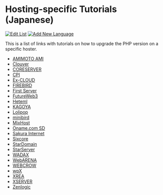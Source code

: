 # Hosting-specific Tutorials (Japanese)

[![Edit List](https://img.shields.io/badge/Edit_List--green.svg?style=social)](https://github.com/wp-core-php/servehappy-resources/edit/master/tutorials/hosting-specific/tutorials-ja.md)
[![Add New Language](https://img.shields.io/badge/Add_New_Language--green.svg?style=social)](https://github.com/wp-core-php/servehappy-resources/new/master/tutorials/hosting-specific)

This is a list of links with tutorials on how to upgrade the PHP version on a specific hoster.

* [AMIMOTO AMI](https://support.amimoto-ami.com/日本語/セルフホスティングに関するご質問/amimoto-ami-hvmpvm-で-php70-を使う方法)
* [Clouver](http://www.clouver.jp/support/man/homepage_program_php_ver.php)
* [CORESERVER](https://www.coreserver.jp/support/faq/php-fast-cgi.php)
* [CPI](http://acesr.document.secure.ne.jp/tools/php/)
* [Ex-CLOUD](https://ex-cloud.jp/support/question/g-779)
* [FIREBIRD](http://www.firebird.jp/support/man/homepage_program_php_ver.php)
* [First Server](http://support.fsv.jp/manual/php/basic/type.html)
* [FutureWeb3](https://www.futureweb.jp/faq/faq_133/)
* [Heteml](https://heteml.jp/support/manual/php5/)
* [KAGOYA](http://support.kagoya.jp/kir/manual/php_version/change.html)
* [Lolipop](https://lolipop.jp/manual/user/php-setting/)
* [minibird](http://www.minibird.jp/man/homepage_program_php_ver.php)
* [MixHost](https://support.mixhost.jp/311)
* [Oname.com SD](https://help.onamae.com/app/answers/detail/a_id/009103)
* [Sakura Internet](https://help.sakura.ad.jp/hc/ja/articles/115000135681)
* [Sixcore](http://www.sixcore.ne.jp/dedicated/man/program_php_ver.php)
* [StarDomain](http://www.star-domain.jp/man/homepage_program_php_ver.php)
* [StarServer](https://www.star.ne.jp/manual/homepage_php_ver.php)
* [WADAX](https://www.wadax.ne.jp/support/manual/shared/multi_php.html)
* [WebARENA](http://faq.nttpc.co.jp/faq/show/12530?site_domain=suitex)
* [WEBCROW](http://www.webcrow.jp/support/man/homepage_program_php_ver.php)
* [wpX](https://www.wpx.ne.jp/cloud/manual/wordpress_setting_php_ver.php)
* [XREA](https://www.xrea.com/spec/#specCgi)
* [XSERVER](https://www.xserver.ne.jp/manual/man_program_php_ver.php)
* [Zenlogic](https://zenlogic.jp/support/manual/web/php.html)
